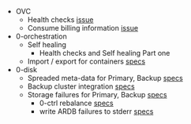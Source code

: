 - OVC
  - Health checks [issue](https://docs.greenitglobe.com/openvcloud/openvcloud/issues/29)
  - Consume billing information [issue](https://docs.greenitglobe.com/openvcloud/openvcloud/issues/8)
- 0-orchestration
  - Self healing
    - Health checks and Self healing Part one
  - Import / export for containers [specs](https://github.com/zero-os/0-orchestrator/issues/664)
- 0-disk
  - Spreaded meta-data for Primary, Backup [specs](https://github.com/zero-os/0-Disk/issues/304)
  - Backup cluster integration [specs](https://github.com/zero-os/0-Disk/issues/303)
  - Storage failures for Primary, Backup [specs](https://github.com/zero-os/0-orchestrator/blob/master/specs/selfhealing/storage.md)
    - 0-ctrl rebalance [specs](https://github.com/zero-os/0-Disk/issues/301)
    - write ARDB failures to stderr [specs](https://github.com/zero-os/0-Disk/issues/300)
